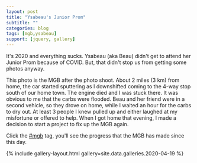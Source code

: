 ```yaml
---
layout: post
title: "Ysabeau's Junior Prom"
subtitle: ""
categories: blog
tags: [mgb,ysabeau]
support: [jquery, gallery]
---
```


It's 2020 and everything sucks. Ysabeau (aka Beau) didn't get to attend her Junior Prom because of COVID. But,
that didn't stop us from getting some photos anyway. 

This photo is the MGB after the photo shoot. About 2 miles (3 km) from home, the car started sputtering as
I downshifted coming to the 4-way stop south of our home town. The engine died and I was stuck there. It was
obvious to me that the carbs were flooded. Beau and her friend were in a second vehicle, so they drove on home,
while I waited an hour for the carbs to dry out. At least 3 people I knew pulled up and either laughed at my
misfortune or offered to help. When I got home that evening, I made a decision to start a project to fix up
the MGB again.

Click the [#mgb](/tags.html#mgb) tag, you'll see the progress that the MGB has made since this day.

{% include gallery-layout.html gallery=site.data.galleries.2020-04-19 %}
